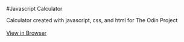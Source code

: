 #Javascript Calculator

Calculator created with javascript, css, and html for The Odin Project\
<br>
[View in Browser](https://tunztunztunz.github.io/calculator/)
<br>

